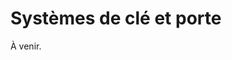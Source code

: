 # Systèmes de clé et porte

À venir.

<!--
Aussi connus comme *lock-and-key*, ce type de système est utilisé pour créer des objectifs variés dans les jeux. 

- [ ] Montrer le diagramme de Zelda

## Assemblage dans Godot
-->